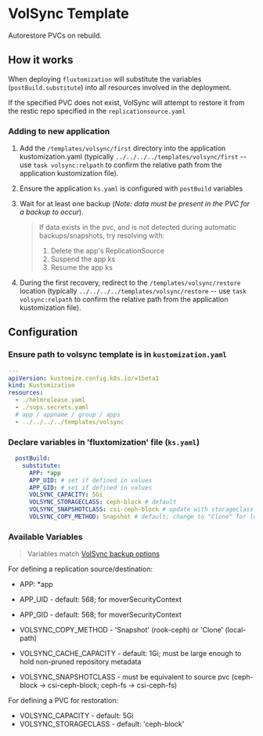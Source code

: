 # VolSync Template

Autorestore PVCs on rebuild.

## How it works

When deploying `fluxtomization` will substitute the variables (`postBuild.substitute`) into all resources involved in the deployment.

If the specified PVC does not exist, VolSync will attempt to restore it from the restic repo specified in the `replicationsource.yaml`

### Adding to new application

1. Add the `/templates/volsync/first` directory into the application kustomization.yaml
   (typically `../../../../templates/volsync/first` -- use `task volsync:relpath` to confirm the relative path from the application kustomization file).
2. Ensure the application `ks.yaml` is configured with `postBuild` variables
3. Wait for at least one backup (_Note: data must be present in the PVC for a backup to occur_).

   > If data exists in the pvc, and is not detected during automatic backups/snapshots, try resolving with:
   >
   > 1. Delete the app's ReplicationSource
   > 2. Suspend the app ks
   > 3. Resume the app ks

4. During the first recovery, redirect to the `/templates/volsync/restore` location
   (typically `../../../../templates/volsync/restore` -- use `task volsync:relpath` to confirm the relative path from the application kustomization file).

## Configuration

### Ensure path to volsync template is in `kustomization.yaml`

```yaml
---
apiVersion: kustomize.config.k8s.io/v1beta1
kind: Kustomization
resources:
  - ./helmrelease.yaml
  - ./sops.secrets.yaml
  # app / appname / group / apps
  - ../../../../templates/volsync
```

### Declare variables in 'fluxtomization' file (`ks.yaml`)

```yaml
  postBuild:
    substitute:
      APP: *app
      APP_UID: # set if defined in values
      APP_GID: # set if defined in values
      VOLSYNC_CAPACITY: 5Gi
      VOLSYNC_STORAGECLASS: ceph-block # default
      VOLSYNC_SNAPSHOTCLASS: csi-ceph-block # update with storageclass
      VOLSYNC_COPY_METHOD: Snapshot # default; change to "Clone" for local-path
```

### Available Variables

> Variables match [VolSync backup options](https://volsync.readthedocs.io/en/stable/usage/restic/index.html#backup-options)

For defining a replication source/destination:

- APP: \*app
- APP_UID - default: 568; for moverSecurityContext
- APP_GID - default: 568; for moverSecurityContext

- VOLSYNC_COPY_METHOD - 'Snapshot' (rook-ceph) or 'Clone' (local-path)
- VOLSYNC_CACHE_CAPACITY - default: 1Gi; must be large enough to hold non-pruned repository metadata
- VOLSYNC_SNAPSHOTCLASS - must be equivalent to source pvc (ceph-block -> csi-ceph-block; ceph-fs -> csi-ceph-fs)

For defining a PVC for restoration:

- VOLSYNC_CAPACITY - default: 5Gi
- VOLSYNC_STORAGECLASS - default: 'ceph-block'
